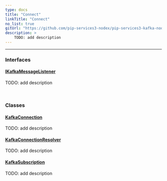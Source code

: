 ```yaml
---
type: docs
title: "Connect"
linkTitle: "Connect"
no_list: true
gitUrl: "https://github.com/pip-services3-nodex/pip-services3-kafka-nodex"
description: >
    TODO: add description
---
```

---

<div class="module-body"> 

### Interfaces

#### [IKafkaMessageListener](ikafka_message_listener)
TODO: add description

<br>

### Classes

#### [KafkaConnection](kafka_connection)
TODO: add description


#### [KafkaConnectionResolver](kafka_connection_resolver)
TODO: add description

#### [KafkaSubscription](kafka_subscription)
TODO: add description

</div>

